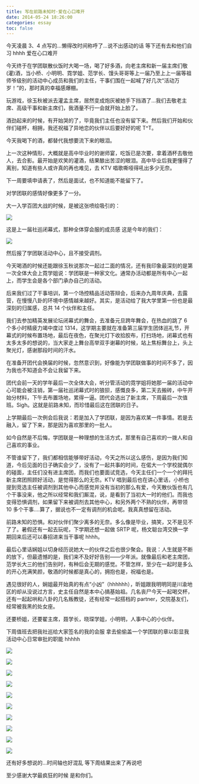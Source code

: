 ```yaml
---
title: 写在前路未知时·爱在心口难开
date: 2014-05-24 18:26:00
categories: essay
toc: false
---
```


今天凌晨 3、4 点写的...懒得改时间称呼了...说不出感动的话 等下还有去和他们自习 hhhh 爱在心口难开

今天终于在学团联散伙饭时大喝一场，喝了好多酒，向老主席和新一届主席们敬(灌)酒，当小桥、小明明、霓学姐、范学长、馒头哥哥等上一届乃至上上一届等祖师爷级别的活动中心成员和我们的主任，干事们围在一起喊了好几次“活动万岁！”的，那时真的幸福感爆棚。

<!-- more -->

玩游戏，徐玉秋被派去灌孟主席，居然变成炮灰被她手下挡酒了…我们去敬老主席、高级干事和新主席们，我酒量不行一会就开始上脸了。

酒劲起来的时候，有开始哭的了，毕竟我们主任也没有留下来。然后我们开始和伙伴们碰杯，相拥，我还祝福了异地恋的伙伴以后要好好的呢 T^T。

今天我喝下的酒，都替代我想要流下来的眼泪。

上一次这种情形，大概就是高中毕业时的谢师宴，吃饭已是次要，拿着酒杯去敬他人，去合影。最开始是欢笑的灌酒，结果酿出苦涩的眼泪。高中毕业后我更懂得了离别，知道有些人或许真的再也难见，去 KTV 唱歌嘶哑得吼出多少无奈。

下一周要填申请表了，然后是面试，也不知道能不能留下了。

对学团联的感情好像更多了一分。

大一入学百团大战的时候，是被这张喷绘吸引的：

![](https://raw.githubusercontent.com/yvonshong/picbed/master/rGkb37DQg5BYRdq.png)

这是上一届社巡闭幕式，那种全体穿会服的成员感
这是今年的我们：

![](https://raw.githubusercontent.com/yvonshong/picbed/master/AZjLBpGWvN2oKOq.png)

然后报了学团联活动中心，且不接受调剂。

今天喝酒的时候还能跟徐玉秋说那次一起过二面的情况，还有我印象最深刻的是第一次全体大会上霓学姐说：学团联是一种家文化。通常办活动都是所有中心一起上，而学生会是各个部门承办自己的活动。

后来我们过了干事培训，第一个场控精品活动答辩会，后来办九周年庆典，去露营，在慢慢八卦的环境中感情越来越好。其实，是活动给了我大学里第一份也是最深刻的归属感，总共 14 个伙伴和主任。

我们去参加精英发展论坛闭幕式的舞会，去准备元旦跨年舞会，在热血的跳了 6 个多小时精疲力竭中度过 1314，这学期主要就在准备第三届学生团体巡礼节，开幕式的时候布置场地，最后在夜色，在聚光灯下收拾胶布，打扫场地，闭幕式也有太多太多的想说的，当大家走上舞台高举双手谢幕的时候，站上焦标舞台上，头上聚光灯，感谢那段时间的汗水。

在准备开团代会换届的时候，忽然意识到，好像能为学团联做事的时间不多了，因为我也不知道会不会让我留下来。

团代会前一天的学年最后一次全体大会，听分管活动的霓学姐将她那一届的活动中心可能会被注销，第一届社巡闭幕式时的狼狈，感慨良多，第二天去搬砖，中午开始分材料，下午去布置场地，累得一逼。团代会选出了新主席，下周最后一次值班。Sigh。这就是前路未知，而珍惜最后这在团联的日子。

上学期最后一次例会后我说：若是加入了学团联，是因为喜欢某一件事情。若是去融入，留了下来，那是因为喜欢那里的一批人。

如今自然是不后悔，学团联是一种理想的生活方式，那里有自己喜欢的一拨人和自己喜欢的事业。

不管谁留下了，我们都相信能够带好活动，今天之所以这么感伤，是因为我们知道，今后见面的日子确实会少了，没有了一起共事的时间，在偌大一个学校就偶尔的碰面，主任们没有进主席团，而我们也要面试竞选，今天主任们一个一个的拜托新主席团照顾好活动，是觉得那么的无奈。KTV 唱到最后也在讲心里话，小桥也提到竞选主任被调剂到其他中心而感觉并没有当初的那么有爱，今天散伙饭也有几个干事没来，他之所以经常和我们厮混，说，是看到了当初大一时的他们。而我也变得恐惧调剂，如果留下来被调剂去其他中心，和另外两个不熟的伙伴，再带领 10 多个干事….算了，据说也不一定有调剂的机会呢。我真真想留在活动。

前路未知的恐惧。和对伙伴们聚少离多的无奈。多么像是毕业，搞笑，又不是见不了了。暑假还有一起去玩呢，下学期还想一起做 SRTP 呢，杨文聪台湾交换一学期回来后还可以春招进来当干事呢 hhhh。

最后心里话娴姐以切身经历说她大一的伙伴之后也很少聚会。我说：人生就是不断的放下，但最遗憾的是，我们来不及好好告别——少年派。就像最后和老主席团，范学长大三的他们告别时，有种后会无期的感觉。不管怎样，至少在一起时是多么的开心充满笑颜，敬酒的时候都是真心的，拥抱也是，祝福也是。

遇见很好的人，娴姐最开始真的有点“小凶”（hhhhhh），昕姐跟我明明同是川渝地区的却从没说过方言，史主任自然是本中心搞基始祖。几名丧尸今天一起喝交杯，还有一起起哄和八卦的几名叛教徒，还有经常一起搭档的 partner，交院基友们，经常被我黑的处女座。

还要桥姐，还要翟主席，聂学长，晓琛学姐，小明明，人事中心的小伙伴。

下周值班去把我社巡给大家签名的我的会服 拿去偷偷盖一个学团联的章以彰显我活动中心日常审批的职能 hhhhh

![](https://raw.githubusercontent.com/yvonshong/picbed/master/P1ydMVamgDNQozX.png)

![](https://raw.githubusercontent.com/yvonshong/picbed/master/bDoQ6utGSXY9mJk.png)

![](https://raw.githubusercontent.com/yvonshong/picbed/master/5Pa7vMcLFHqiWrJ.png)

![](https://raw.githubusercontent.com/yvonshong/picbed/master/HEYShmV1LcZf5CW.png)

![](https://raw.githubusercontent.com/yvonshong/picbed/master/L26vJs1kPtqSV3Q.png)

![](https://raw.githubusercontent.com/yvonshong/picbed/master/xNQwL8KYSImvGPF.png)

![](https://raw.githubusercontent.com/yvonshong/picbed/master/sjB1hWuEg4K8QNx.png)

![](https://raw.githubusercontent.com/yvonshong/picbed/master/AuGjUBrxX7lhV5N.png)

![](https://raw.githubusercontent.com/yvonshong/picbed/master/7mgztGOLnA9u2oa.png)

![](https://raw.githubusercontent.com/yvonshong/picbed/master/kqMoyJWN7vLCbal.png)

还有好多想说的...时间轴也好混乱 等下周结果出来了再说吧

至少感谢大学最疯狂的时候 是和你们。
